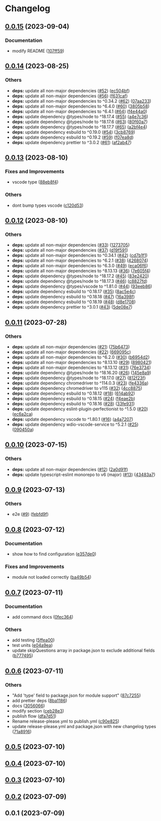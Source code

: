 # Changelog

## [0.0.15](https://github.com/bisquit/vscode-auto-colorize/compare/v0.0.14...v0.0.15) (2023-09-04)


### Documentation

* modify README ([107ff59](https://github.com/bisquit/vscode-auto-colorize/commit/107ff59aa43b6b756f1494df78b09f268cea9011))

## [0.0.14](https://github.com/bisquit/vscode-auto-colorize/compare/v0.0.13...v0.0.14) (2023-08-25)


### Others

* **deps:** update all non-major dependencies ([#52](https://github.com/bisquit/vscode-auto-colorize/issues/52)) ([ec504bf](https://github.com/bisquit/vscode-auto-colorize/commit/ec504bfd1da7212c8464c4fe547238ed1f69d092))
* **deps:** update all non-major dependencies ([#56](https://github.com/bisquit/vscode-auto-colorize/issues/56)) ([f631caf](https://github.com/bisquit/vscode-auto-colorize/commit/f631caf1d65583b627b2fa8d220c8be190291e85))
* **deps:** update all non-major dependencies to ^0.34.2 ([#62](https://github.com/bisquit/vscode-auto-colorize/issues/62)) ([07aa233](https://github.com/bisquit/vscode-auto-colorize/commit/07aa2337dc1c0d2042be4859696a338d9101cfb1))
* **deps:** update all non-major dependencies to ^6.4.0 ([#60](https://github.com/bisquit/vscode-auto-colorize/issues/60)) ([3805b58](https://github.com/bisquit/vscode-auto-colorize/commit/3805b5885fc5203b8ac6f45deaac2672e31b72aa))
* **deps:** update all non-major dependencies to ^6.4.1 ([#64](https://github.com/bisquit/vscode-auto-colorize/issues/64)) ([f4e44a0](https://github.com/bisquit/vscode-auto-colorize/commit/f4e44a04c3fa23fba5b0d4c66e1194ae1c22997c))
* **deps:** update dependency @types/node to ^18.17.4 ([#55](https://github.com/bisquit/vscode-auto-colorize/issues/55)) ([a4e7c36](https://github.com/bisquit/vscode-auto-colorize/commit/a4e7c3643fd853670968e091ab28bd06b35f93fa))
* **deps:** update dependency @types/node to ^18.17.6 ([#63](https://github.com/bisquit/vscode-auto-colorize/issues/63)) ([80f60a7](https://github.com/bisquit/vscode-auto-colorize/commit/80f60a7f11140497c6afa12ffeecb51aa49cf474))
* **deps:** update dependency @types/node to ^18.17.7 ([#65](https://github.com/bisquit/vscode-auto-colorize/issues/65)) ([a2bf4e4](https://github.com/bisquit/vscode-auto-colorize/commit/a2bf4e436e89fdea8cc286a5e50be0b4b9d90202))
* **deps:** update dependency esbuild to ^0.19.0 ([#54](https://github.com/bisquit/vscode-auto-colorize/issues/54)) ([3cb8769](https://github.com/bisquit/vscode-auto-colorize/commit/3cb8769a932afa7d541c01e95cf29b85c39636a5))
* **deps:** update dependency esbuild to ^0.19.2 ([#59](https://github.com/bisquit/vscode-auto-colorize/issues/59)) ([f07ea8d](https://github.com/bisquit/vscode-auto-colorize/commit/f07ea8d100de039411736a7fb4eefb00eb7c583a))
* **deps:** update dependency prettier to ^3.0.2 ([#61](https://github.com/bisquit/vscode-auto-colorize/issues/61)) ([af2ab47](https://github.com/bisquit/vscode-auto-colorize/commit/af2ab47045f55bf95f9ca5d4a5fd0987759a5654))

## [0.0.13](https://github.com/bisquit/vscode-auto-colorize/compare/v0.0.12...v0.0.13) (2023-08-10)


### Fixes and Improvements

* vscode type ([88eb8f4](https://github.com/bisquit/vscode-auto-colorize/commit/88eb8f476bd5c70dc31040cac31bed9c4d4ef959))


### Others

* dont bump types vscode ([c120d53](https://github.com/bisquit/vscode-auto-colorize/commit/c120d53a6e1e8e4faacc7b0ab83f0f91c6e95ba5))

## [0.0.12](https://github.com/bisquit/vscode-auto-colorize/compare/v0.0.11...v0.0.12) (2023-08-10)


### Others

* **deps:** update all non-major dependencies ([#33](https://github.com/bisquit/vscode-auto-colorize/issues/33)) ([1273705](https://github.com/bisquit/vscode-auto-colorize/commit/1273705df53a7abddce33723a432568dbeff6a81))
* **deps:** update all non-major dependencies ([#37](https://github.com/bisquit/vscode-auto-colorize/issues/37)) ([d19f591](https://github.com/bisquit/vscode-auto-colorize/commit/d19f591e9c7dd5ac25d950a8fed0d6bff8b9492b))
* **deps:** update all non-major dependencies to ^0.34.1 ([#42](https://github.com/bisquit/vscode-auto-colorize/issues/42)) ([cd7b1f1](https://github.com/bisquit/vscode-auto-colorize/commit/cd7b1f1a35dca754b131f7e4ea2e23ba09cf98eb))
* **deps:** update all non-major dependencies to ^6.2.1 ([#38](https://github.com/bisquit/vscode-auto-colorize/issues/38)) ([4268074](https://github.com/bisquit/vscode-auto-colorize/commit/4268074a19a4a9f62cd42945de34e1d1a62b174d))
* **deps:** update all non-major dependencies to ^6.3.0 ([#49](https://github.com/bisquit/vscode-auto-colorize/issues/49)) ([eca06f6](https://github.com/bisquit/vscode-auto-colorize/commit/eca06f6ec2e5c1c22a49842f3d6643ac44bf3b3a))
* **deps:** update all non-major dependencies to ^8.13.13 ([#36](https://github.com/bisquit/vscode-auto-colorize/issues/36)) ([7e605f4](https://github.com/bisquit/vscode-auto-colorize/commit/7e605f48d9def3235dd219882aa8372fcaf21aa7))
* **deps:** update dependency @types/node to ^18.17.2 ([#45](https://github.com/bisquit/vscode-auto-colorize/issues/45)) ([83e2420](https://github.com/bisquit/vscode-auto-colorize/commit/83e242091763f9893181d3c1d3afc2199c46e88c))
* **deps:** update dependency @types/node to ^18.17.3 ([#46](https://github.com/bisquit/vscode-auto-colorize/issues/46)) ([c8827fd](https://github.com/bisquit/vscode-auto-colorize/commit/c8827fd5aed790c1f32e4618463f73ec98f03cdf))
* **deps:** update dependency @types/vscode to ^1.81.0 ([#44](https://github.com/bisquit/vscode-auto-colorize/issues/44)) ([93eeb86](https://github.com/bisquit/vscode-auto-colorize/commit/93eeb86a33f464a33846257702df7a33eb7d8744))
* **deps:** update dependency esbuild to ^0.18.17 ([#35](https://github.com/bisquit/vscode-auto-colorize/issues/35)) ([8ac5e4c](https://github.com/bisquit/vscode-auto-colorize/commit/8ac5e4c80fdb9878d8b5d83a55f93499875dc389))
* **deps:** update dependency esbuild to ^0.18.18 ([#47](https://github.com/bisquit/vscode-auto-colorize/issues/47)) ([16a398f](https://github.com/bisquit/vscode-auto-colorize/commit/16a398f4f8d5b7bfb0e0fbf8da6b5789c8a686b0))
* **deps:** update dependency esbuild to ^0.18.19 ([#48](https://github.com/bisquit/vscode-auto-colorize/issues/48)) ([d8e1708](https://github.com/bisquit/vscode-auto-colorize/commit/d8e17089b9a986e42dd03c5f94f71053cd556f1c))
* **deps:** update dependency prettier to ^3.0.1 ([#43](https://github.com/bisquit/vscode-auto-colorize/issues/43)) ([5de08e7](https://github.com/bisquit/vscode-auto-colorize/commit/5de08e75429b0627e23c63152a73da72bc60b20b))

## [0.0.11](https://github.com/bisquit/vscode-auto-colorize/compare/v0.0.10...v0.0.11) (2023-07-28)


### Others

* **deps:** update all non-major dependencies ([#21](https://github.com/bisquit/vscode-auto-colorize/issues/21)) ([75b6473](https://github.com/bisquit/vscode-auto-colorize/commit/75b64733e9f6520f600b7ad35ca6a2077f170b0a))
* **deps:** update all non-major dependencies ([#22](https://github.com/bisquit/vscode-auto-colorize/issues/22)) ([669095c](https://github.com/bisquit/vscode-auto-colorize/commit/669095c1101c6f783ef333e9a734e24082961956))
* **deps:** update all non-major dependencies to ^6.2.0 ([#30](https://github.com/bisquit/vscode-auto-colorize/issues/30)) ([b6954d2](https://github.com/bisquit/vscode-auto-colorize/commit/b6954d2db97bd3b50512ad1795163e338f8aa7ac))
* **deps:** update all non-major dependencies to ^8.13.10 ([#29](https://github.com/bisquit/vscode-auto-colorize/issues/29)) ([8980421](https://github.com/bisquit/vscode-auto-colorize/commit/8980421ad294939becd4547bd46b8c4b82a773d7))
* **deps:** update all non-major dependencies to ^8.13.12 ([#31](https://github.com/bisquit/vscode-auto-colorize/issues/31)) ([76e3734](https://github.com/bisquit/vscode-auto-colorize/commit/76e373471e48cd69b403d79eb30efcb03866e145))
* **deps:** update dependency @types/node to ^18.16.20 ([#26](https://github.com/bisquit/vscode-auto-colorize/issues/26)) ([145e8a9](https://github.com/bisquit/vscode-auto-colorize/commit/145e8a9e394ad246b01d6a3afdabb2ec7d876d98))
* **deps:** update dependency @types/node to ^18.17.0 ([#27](https://github.com/bisquit/vscode-auto-colorize/issues/27)) ([812f23f](https://github.com/bisquit/vscode-auto-colorize/commit/812f23f4f489482646a70af210e92b05bbcbdcd4))
* **deps:** update dependency chromedriver to ^114.0.3 ([#23](https://github.com/bisquit/vscode-auto-colorize/issues/23)) ([fe4336a](https://github.com/bisquit/vscode-auto-colorize/commit/fe4336a8489e4b1dc0554cffddf00ce7e8e1fc7e))
* **deps:** update dependency chromedriver to v115 ([#32](https://github.com/bisquit/vscode-auto-colorize/issues/32)) ([4cc8875](https://github.com/bisquit/vscode-auto-colorize/commit/4cc88759d6a38feafd75920be8aee96df34dea8b))
* **deps:** update dependency esbuild to ^0.18.12 ([#18](https://github.com/bisquit/vscode-auto-colorize/issues/18)) ([614ab92](https://github.com/bisquit/vscode-auto-colorize/commit/614ab923bf349c1c3c1b984d1625c7c3474b3e17))
* **deps:** update dependency esbuild to ^0.18.15 ([#24](https://github.com/bisquit/vscode-auto-colorize/issues/24)) ([f4eae2b](https://github.com/bisquit/vscode-auto-colorize/commit/f4eae2bc4d5400af203c5f6789f097a4c3662069))
* **deps:** update dependency esbuild to ^0.18.16 ([#28](https://github.com/bisquit/vscode-auto-colorize/issues/28)) ([33fe931](https://github.com/bisquit/vscode-auto-colorize/commit/33fe931abf3d80b9a1dcf6acc1d4dcdecbd7d057))
* **deps:** update dependency eslint-plugin-perfectionist to ^1.5.0 ([#20](https://github.com/bisquit/vscode-auto-colorize/issues/20)) ([ec6a2ca](https://github.com/bisquit/vscode-auto-colorize/commit/ec6a2cadf67dacc3fc2f1755d655cd195f5eca09))
* **deps:** update dependency vscode to ^1.80.1 ([#16](https://github.com/bisquit/vscode-auto-colorize/issues/16)) ([a4a7207](https://github.com/bisquit/vscode-auto-colorize/commit/a4a72074557fabd8aa3e56658a657c645aac7c07))
* **deps:** update dependency wdio-vscode-service to ^5.2.1 ([#25](https://github.com/bisquit/vscode-auto-colorize/issues/25)) ([090450a](https://github.com/bisquit/vscode-auto-colorize/commit/090450a3f20cc25d3bb81291c7fc257565a36af6))

## [0.0.10](https://github.com/bisquit/vscode-auto-colorize/compare/v0.0.9...v0.0.10) (2023-07-15)


### Others

* **deps:** update all non-major dependencies ([#12](https://github.com/bisquit/vscode-auto-colorize/issues/12)) ([2a0d91f](https://github.com/bisquit/vscode-auto-colorize/commit/2a0d91f827e7e60ec112350afa5dcfcbdc20e219))
* **deps:** update typescript-eslint monorepo to v6 (major) ([#13](https://github.com/bisquit/vscode-auto-colorize/issues/13)) ([43483a7](https://github.com/bisquit/vscode-auto-colorize/commit/43483a71b3add97c62ac42d323c521b2a41d5712))

## [0.0.9](https://github.com/bisquit/vscode-auto-colorize/compare/v0.0.8...v0.0.9) (2023-07-13)


### Others

* e2e ([#9](https://github.com/bisquit/vscode-auto-colorize/issues/9)) ([febfd9f](https://github.com/bisquit/vscode-auto-colorize/commit/febfd9ff29ed022e5eb7ebc5f3f1cae35d153e2a))

## [0.0.8](https://github.com/bisquit/vscode-auto-colorize/compare/v0.0.7...v0.0.8) (2023-07-12)


### Documentation

* show how to find configuration ([e357de0](https://github.com/bisquit/vscode-auto-colorize/commit/e357de0c09f28293ca761ca12b0d28ff3780ba4b))


### Fixes and Improvements

* module not loaded correctly ([ba49b54](https://github.com/bisquit/vscode-auto-colorize/commit/ba49b549ab3c3a2b311a7775473ab462f5c1c77b))

## [0.0.7](https://github.com/bisquit/vscode-auto-colorize/compare/v0.0.6...v0.0.7) (2023-07-11)


### Documentation

* add command docs ([0fec364](https://github.com/bisquit/vscode-auto-colorize/commit/0fec364bfd056e6d4571a58ad24ca5662b3b6b8e))


### Others

* add testing ([5ffea00](https://github.com/bisquit/vscode-auto-colorize/commit/5ffea0048a53765df97e883e3f2be31e88f6dff7))
* test units ([e04a9ea](https://github.com/bisquit/vscode-auto-colorize/commit/e04a9ea44b04002384299b8eeeb1766c8a1d9986))
* update skipQuestions array in package.json to exclude additional fields ([b777495](https://github.com/bisquit/vscode-auto-colorize/commit/b7774952b1535a488e1a5c163dd1df01d5f0ac6f))

## [0.0.6](https://github.com/bisquit/vscode-auto-colorize/compare/v0.0.5...v0.0.6) (2023-07-11)

### Others

- "Add 'type' field to package.json for module support" ([87c7255](https://github.com/bisquit/vscode-auto-colorize/commit/87c7255301797520663ac6b504156cc261a88caa))
- add prettier deps ([8ba1186](https://github.com/bisquit/vscode-auto-colorize/commit/8ba1186f27f2ad162e09d44986a3a2a4e5a92527))
- docs ([3056066](https://github.com/bisquit/vscode-auto-colorize/commit/3056066e2ca37b795748c7d43c6cab8c4ecaae1c))
- modify section ([ceb28e3](https://github.com/bisquit/vscode-auto-colorize/commit/ceb28e3fabc8b9c64e372ae8956a8f80e5307872))
- publish flow ([dfa7d51](https://github.com/bisquit/vscode-auto-colorize/commit/dfa7d5151948188beca2b618d40c51bef7a82b54))
- Rename release-please.yml to publish.yml ([c90e825](https://github.com/bisquit/vscode-auto-colorize/commit/c90e825ce4dc8db356cce96088447493b5359e15))
- update release-please.yml and package.json with new changelog types ([71a8916](https://github.com/bisquit/vscode-auto-colorize/commit/71a891667ae6df167eca87aed62e21dbedf69902))

## [0.0.5](https://github.com/bisquit/vscode-auto-colorize/compare/v0.0.4...v0.0.5) (2023-07-10)

## [0.0.4](https://github.com/bisquit/vscode-auto-colorize/compare/v0.0.3...v0.0.4) (2023-07-10)

## [0.0.3](https://github.com/bisquit/vscode-auto-colorize/compare/v0.0.2...v0.0.3) (2023-07-10)

## [0.0.2](https://github.com/bisquit/vscode-auto-colorize/compare/v0.0.1...v0.0.2) (2023-07-09)

## 0.0.1 (2023-07-09)
